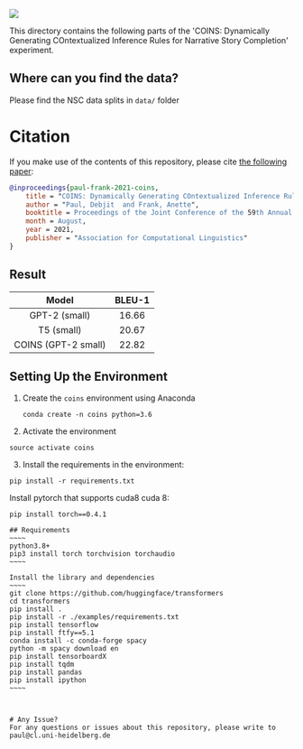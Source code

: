 ![](https://img.shields.io/github/last-commit/Heidelberg-NLP/COINS?color=blue) 

This directory contains the following parts of the 'COINS: Dynamically Generating COntextualized Inference Rules for Narrative Story Completion' experiment. 


## Where can you find the data? 
Please find the NSC data splits in ```data/``` folder

# Citation 

If you make use of the contents of this repository, please cite [the following paper](https://arxiv.org/pdf/2106.02497.pdf):

```bib
@inproceedings{paul-frank-2021-coins,
    title = "COINS: Dynamically Generating COntextualized Inference Rules for Narrative Story Completion",
    author = "Paul, Debjit  and Frank, Anette",
    booktitle = Proceedings of the Joint Conference of the 59th Annual Meeting of the Association for Computational Linguistics and the 11th International Joint Conference on Natural Language Processing (ACL-IJCNLP 2021),
    month = August,
    year = 2021,
    publisher = "Association for Computational Linguistics"
}
```

## Result
| Model | BLEU-1 | 
| :---: | :---: | 
| GPT-2 (small) | 16.66 |  
| T5 (small) |  20.67 |
| COINS (GPT-2 small) |  22.82 | 


## Setting Up the Environment
1. Create the `coins` environment using Anaconda

    ```
    conda create -n coins python=3.6
    ```

2. Activate the environment

  ```
  source activate coins
  ```

3. Install the requirements in the environment:

```
pip install -r requirements.txt
```

Install pytorch that supports cuda8 cuda 8:
```
pip install torch==0.4.1
```
```
## Requirements 
~~~~
python3.8+
pip3 install torch torchvision torchaudio
~~~~

Install the library and dependencies
~~~~
git clone https://github.com/huggingface/transformers
cd transformers
pip install .
pip install -r ./examples/requirements.txt
pip install tensorflow
pip install ftfy==5.1
conda install -c conda-forge spacy
python -m spacy download en
pip install tensorboardX
pip install tqdm
pip install pandas
pip install ipython
~~~~



# Any Issue?
For any questions or issues about this repository, please write to paul@cl.uni-heidelberg.de
